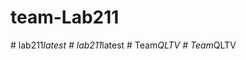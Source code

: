 # team-Lab211
#   l a b 2 1 1 _ l a t e s t  
 #   l a b 2 1 1 _ l a t e s t  
 #   T e a m _ Q L T V  
 #   T e a m _ Q L T V  
 